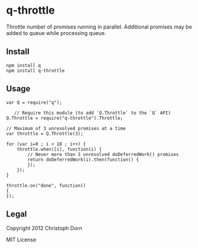 q-throttle
==========

Throttle number of promises running in parallel. Additional promises may be added to queue while processing queue.


Install
-------

	npm install q
	npm install q-throttle


Usage
-----
    
    var Q = require("q");
    
	   // Require this module (to add `Q.Throttle` to the `Q` API)
    Q.Throttle = require("q-throttle").Throttle;
    
    // Maximum of 3 unresolved promises at a time
    var throttle = Q.Throttle(3);
    
    for (var i=0 ; i < 10 ; i++) {
        throttle.when([i], function(i) {
            // Never more than 3 unresolved doDeferredWork() promises
            return doDeferredWork(i).then(function() {
            });
        });
    }

    throttle.on("done", function()
    {
    });


Legal
-----

Copyright 2012 Christoph Dorn

MIT License
